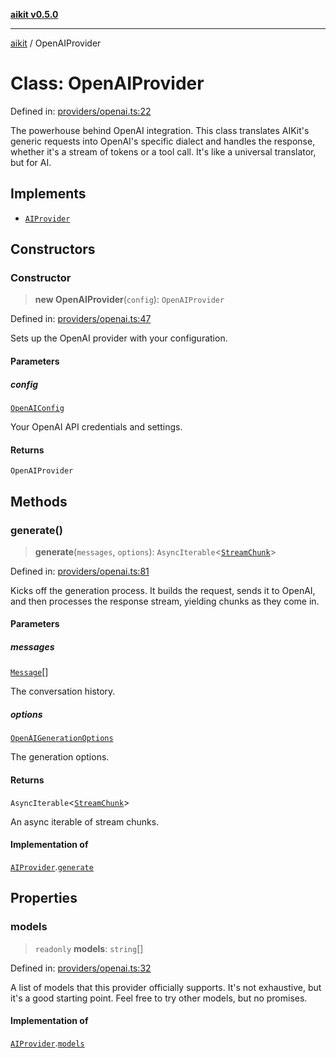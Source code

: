 [**aikit v0.5.0**](../README.md)

---

[aikit](../README.md) / OpenAIProvider

# Class: OpenAIProvider

Defined in: [providers/openai.ts:22](https://github.com/chinmaymk/aikit/blob/main/src/providers/openai.ts#L22)

The powerhouse behind OpenAI integration.
This class translates AIKit's generic requests into OpenAI's specific dialect
and handles the response, whether it's a stream of tokens or a tool call.
It's like a universal translator, but for AI.

## Implements

- [`AIProvider`](../interfaces/AIProvider.md)

## Constructors

### Constructor

> **new OpenAIProvider**(`config`): `OpenAIProvider`

Defined in: [providers/openai.ts:47](https://github.com/chinmaymk/aikit/blob/main/src/providers/openai.ts#L47)

Sets up the OpenAI provider with your configuration.

#### Parameters

##### config

[`OpenAIConfig`](../interfaces/OpenAIConfig.md)

Your OpenAI API credentials and settings.

#### Returns

`OpenAIProvider`

## Methods

### generate()

> **generate**(`messages`, `options`): `AsyncIterable`\<[`StreamChunk`](../interfaces/StreamChunk.md)\>

Defined in: [providers/openai.ts:81](https://github.com/chinmaymk/aikit/blob/main/src/providers/openai.ts#L81)

Kicks off the generation process.
It builds the request, sends it to OpenAI, and then processes the
response stream, yielding chunks as they come in.

#### Parameters

##### messages

[`Message`](../interfaces/Message.md)[]

The conversation history.

##### options

[`OpenAIGenerationOptions`](../interfaces/OpenAIGenerationOptions.md)

The generation options.

#### Returns

`AsyncIterable`\<[`StreamChunk`](../interfaces/StreamChunk.md)\>

An async iterable of stream chunks.

#### Implementation of

[`AIProvider`](../interfaces/AIProvider.md).[`generate`](../interfaces/AIProvider.md#generate)

## Properties

### models

> `readonly` **models**: `string`[]

Defined in: [providers/openai.ts:32](https://github.com/chinmaymk/aikit/blob/main/src/providers/openai.ts#L32)

A list of models that this provider officially supports.
It's not exhaustive, but it's a good starting point.
Feel free to try other models, but no promises.

#### Implementation of

[`AIProvider`](../interfaces/AIProvider.md).[`models`](../interfaces/AIProvider.md#models)
